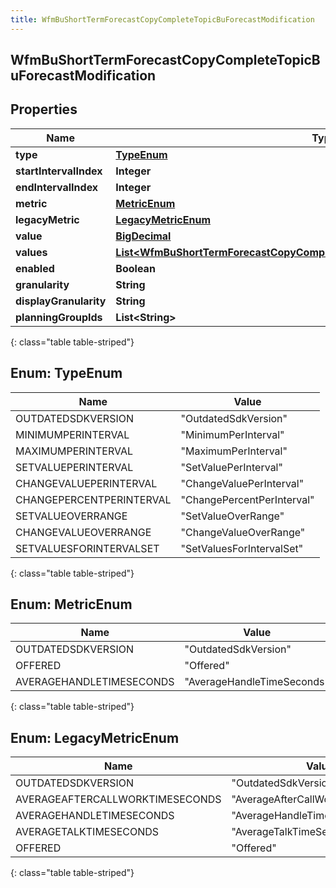 ```yaml
---
title: WfmBuShortTermForecastCopyCompleteTopicBuForecastModification
---
```


## WfmBuShortTermForecastCopyCompleteTopicBuForecastModification

## Properties

| Name                   | Type                                                                                                                                                                                     | Description | Notes      |
| ---------------------- | ---------------------------------------------------------------------------------------------------------------------------------------------------------------------------------------- | ----------- | ---------- |
| **type**               | [**TypeEnum**](#TypeEnum)<!---->                                                                                                                                                         |             | [optional] |
| **startIntervalIndex** | <!----><!---->**Integer**<!---->                                                                                                                                                         |             | [optional] |
| **endIntervalIndex**   | <!----><!---->**Integer**<!---->                                                                                                                                                         |             | [optional] |
| **metric**             | [**MetricEnum**](#MetricEnum)<!---->                                                                                                                                                     |             | [optional] |
| **legacyMetric**       | [**LegacyMetricEnum**](#LegacyMetricEnum)<!---->                                                                                                                                         |             | [optional] |
| **value**              | <!----><!---->[**BigDecimal**](BigDecimal.md)<!---->                                                                                                                                     |             | [optional] |
| **values**             | <!----><!---->[**List&lt;WfmBuShortTermForecastCopyCompleteTopicModificationIntervalOffsetValue&gt;**](WfmBuShortTermForecastCopyCompleteTopicModificationIntervalOffsetValue.md)<!----> |             | [optional] |
| **enabled**            | <!----><!---->**Boolean**<!---->                                                                                                                                                         |             | [optional] |
| **granularity**        | <!----><!---->**String**<!---->                                                                                                                                                          |             | [optional] |
| **displayGranularity** | <!----><!---->**String**<!---->                                                                                                                                                          |             | [optional] |
| **planningGroupIds**   | <!----><!---->**List&lt;String&gt;**<!---->                                                                                                                                              |             | [optional] |

{: class="table table-striped"}

<a name="TypeEnum"></a>

## Enum: TypeEnum

| Name                     | Value                                |
| ------------------------ | ------------------------------------ |
| OUTDATEDSDKVERSION       | &quot;OutdatedSdkVersion&quot;       |
| MINIMUMPERINTERVAL       | &quot;MinimumPerInterval&quot;       |
| MAXIMUMPERINTERVAL       | &quot;MaximumPerInterval&quot;       |
| SETVALUEPERINTERVAL      | &quot;SetValuePerInterval&quot;      |
| CHANGEVALUEPERINTERVAL   | &quot;ChangeValuePerInterval&quot;   |
| CHANGEPERCENTPERINTERVAL | &quot;ChangePercentPerInterval&quot; |
| SETVALUEOVERRANGE        | &quot;SetValueOverRange&quot;        |
| CHANGEVALUEOVERRANGE     | &quot;ChangeValueOverRange&quot;     |
| SETVALUESFORINTERVALSET  | &quot;SetValuesForIntervalSet&quot;  |

{: class="table table-striped"}

<a name="MetricEnum"></a>

## Enum: MetricEnum

| Name                     | Value                                |
| ------------------------ | ------------------------------------ |
| OUTDATEDSDKVERSION       | &quot;OutdatedSdkVersion&quot;       |
| OFFERED                  | &quot;Offered&quot;                  |
| AVERAGEHANDLETIMESECONDS | &quot;AverageHandleTimeSeconds&quot; |

{: class="table table-striped"}

<a name="LegacyMetricEnum"></a>

## Enum: LegacyMetricEnum

| Name                            | Value                                       |
| ------------------------------- | ------------------------------------------- |
| OUTDATEDSDKVERSION              | &quot;OutdatedSdkVersion&quot;              |
| AVERAGEAFTERCALLWORKTIMESECONDS | &quot;AverageAfterCallWorkTimeSeconds&quot; |
| AVERAGEHANDLETIMESECONDS        | &quot;AverageHandleTimeSeconds&quot;        |
| AVERAGETALKTIMESECONDS          | &quot;AverageTalkTimeSeconds&quot;          |
| OFFERED                         | &quot;Offered&quot;                         |

{: class="table table-striped"}
